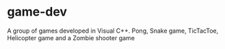 # game-dev
A group of games developed in Visual C++. Pong, Snake game, TicTacToe, Helicopter game and a Zombie shooter game
